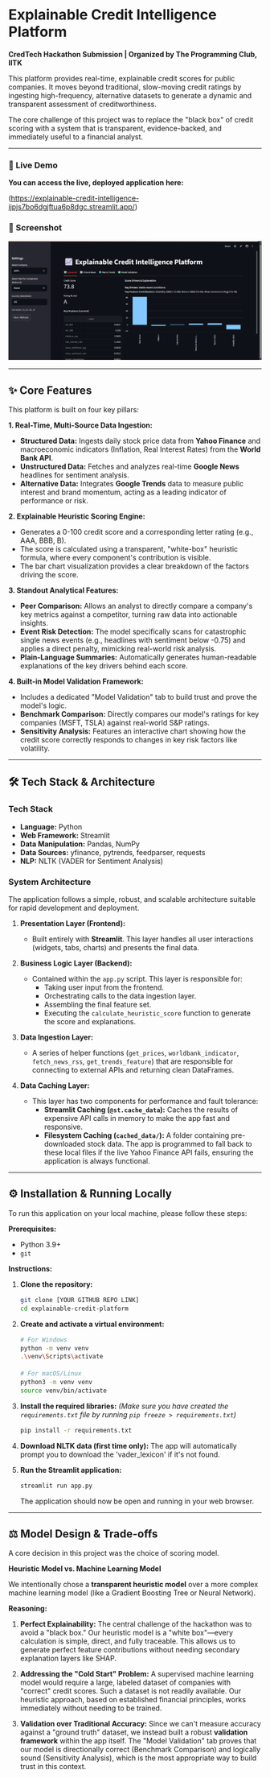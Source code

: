 # Explainable Credit Intelligence Platform

**CredTech Hackathon Submission | Organized by The Programming Club, IITK**

This platform provides real-time, explainable credit scores for public companies. It moves beyond traditional, slow-moving credit ratings by ingesting high-frequency, alternative datasets to generate a dynamic and transparent assessment of creditworthiness.

The core challenge of this project was to replace the "black box" of credit scoring with a system that is transparent, evidence-backed, and immediately useful to a financial analyst.

---

### 🚀 Live Demo

**You can access the live, deployed application here:**

(https://explainable-credit-intelligence-ijpjs7bo6dgjftua6p8dgc.streamlit.app/)

### 📸 Screenshot

![Application Screenshot](screenshot.png) 


---

## ✨ Core Features

This platform is built on four key pillars:

**1. Real-Time, Multi-Source Data Ingestion:**
   - **Structured Data:** Ingests daily stock price data from **Yahoo Finance** and macroeconomic indicators (Inflation, Real Interest Rates) from the **World Bank API**.
   - **Unstructured Data:** Fetches and analyzes real-time **Google News** headlines for sentiment analysis.
   - **Alternative Data:** Integrates **Google Trends** data to measure public interest and brand momentum, acting as a leading indicator of performance or risk.

**2. Explainable Heuristic Scoring Engine:**
   - Generates a 0-100 credit score and a corresponding letter rating (e.g., AAA, BBB, B).
   - The score is calculated using a transparent, "white-box" heuristic formula, where every component's contribution is visible.
   - The bar chart visualization provides a clear breakdown of the factors driving the score.

**3. Standout Analytical Features:**
   - **Peer Comparison:** Allows an analyst to directly compare a company's key metrics against a competitor, turning raw data into actionable insights.
   - **Event Risk Detection:** The model specifically scans for catastrophic single news events (e.g., headlines with sentiment below -0.75) and applies a direct penalty, mimicking real-world risk analysis.
   - **Plain-Language Summaries:** Automatically generates human-readable explanations of the key drivers behind each score.

**4. Built-in Model Validation Framework:**
   - Includes a dedicated "Model Validation" tab to build trust and prove the model's logic.
   - **Benchmark Comparison:** Directly compares our model's ratings for key companies (MSFT, TSLA) against real-world S&P ratings.
   - **Sensitivity Analysis:** Features an interactive chart showing how the credit score correctly responds to changes in key risk factors like volatility.

---

## 🛠️ Tech Stack & Architecture

### Tech Stack
- **Language:** Python
- **Web Framework:** Streamlit
- **Data Manipulation:** Pandas, NumPy
- **Data Sources:** yfinance, pytrends, feedparser, requests
- **NLP:** NLTK (VADER for Sentiment Analysis)

### System Architecture
The application follows a simple, robust, and scalable architecture suitable for rapid development and deployment.

1.  **Presentation Layer (Frontend):**
    - Built entirely with **Streamlit**. This layer handles all user interactions (widgets, tabs, charts) and presents the final data.

2.  **Business Logic Layer (Backend):**
    - Contained within the `app.py` script. This layer is responsible for:
        - Taking user input from the frontend.
        - Orchestrating calls to the data ingestion layer.
        - Assembling the final feature set.
        - Executing the `calculate_heuristic_score` function to generate the score and explanations.

3.  **Data Ingestion Layer:**
    - A series of helper functions (`get_prices`, `worldbank_indicator`, `fetch_news_rss`, `get_trends_feature`) that are responsible for connecting to external APIs and returning clean DataFrames.

4.  **Data Caching Layer:**
    - This layer has two components for performance and fault tolerance:
        - **Streamlit Caching (`@st.cache_data`):** Caches the results of expensive API calls in memory to make the app fast and responsive.
        - **Filesystem Caching (`cached_data/`):** A folder containing pre-downloaded stock data. The app is programmed to fall back to these local files if the live Yahoo Finance API fails, ensuring the application is always functional.

---

## ⚙️ Installation & Running Locally

To run this application on your local machine, please follow these steps:

**Prerequisites:**
- Python 3.9+
- `git`

**Instructions:**

1.  **Clone the repository:**
    ```bash
    git clone [YOUR GITHUB REPO LINK]
    cd explainable-credit-platform 
    ```

2.  **Create and activate a virtual environment:**
    ```bash
    # For Windows
    python -m venv venv
    .\venv\Scripts\activate

    # For macOS/Linux
    python3 -m venv venv
    source venv/bin/activate
    ```

3.  **Install the required libraries:**
    *(Make sure you have created the `requirements.txt` file by running `pip freeze > requirements.txt`)*
    ```bash
    pip install -r requirements.txt
    ```

4.  **Download NLTK data (first time only):**
    The app will automatically prompt you to download the 'vader_lexicon' if it's not found.

5.  **Run the Streamlit application:**
    ```bash
    streamlit run app.py
    ```
    The application should now be open and running in your web browser.

---

## ⚖️ Model Design & Trade-offs

A core decision in this project was the choice of scoring model.

**Heuristic Model vs. Machine Learning Model**

We intentionally chose a **transparent heuristic model** over a more complex machine learning model (like a Gradient Boosting Tree or Neural Network).

**Reasoning:**

1.  **Perfect Explainability:** The central challenge of the hackathon was to avoid a "black box." Our heuristic model is a "white box"—every calculation is simple, direct, and fully traceable. This allows us to generate perfect feature contributions without needing secondary explanation layers like SHAP.

2.  **Addressing the "Cold Start" Problem:** A supervised machine learning model would require a large, labeled dataset of companies with "correct" credit scores. Such a dataset is not readily available. Our heuristic approach, based on established financial principles, works immediately without needing to be trained.

3.  **Validation over Traditional Accuracy:** Since we can't measure accuracy against a "ground truth" dataset, we instead built a robust **validation framework** within the app itself. The "Model Validation" tab proves that our model is directionally correct (Benchmark Comparison) and logically sound (Sensitivity Analysis), which is the most appropriate way to build trust in this context.
